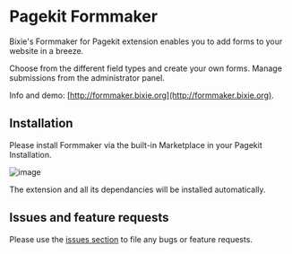 # Pagekit Formmaker

Bixie's Formmaker for Pagekit extension enables you to add forms to your website in a breeze.

Choose from the different field types and create your own forms. Manage submissions from the administrator panel.

Info and demo: [http://formmaker.bixie.org](http://formmaker.bixie.org).

## Installation

Please install Formmaker via the built-in Marketplace in your Pagekit Installation.

![image](http://formmaker.bixie.org/storage/marketplace.jpg)

The extension and all its dependancies will be installed automatically.

## Issues and feature requests

Please use the [issues section](https://github.com/Bixie/pagekit-formmaker/issues) to file any bugs or feature requests.